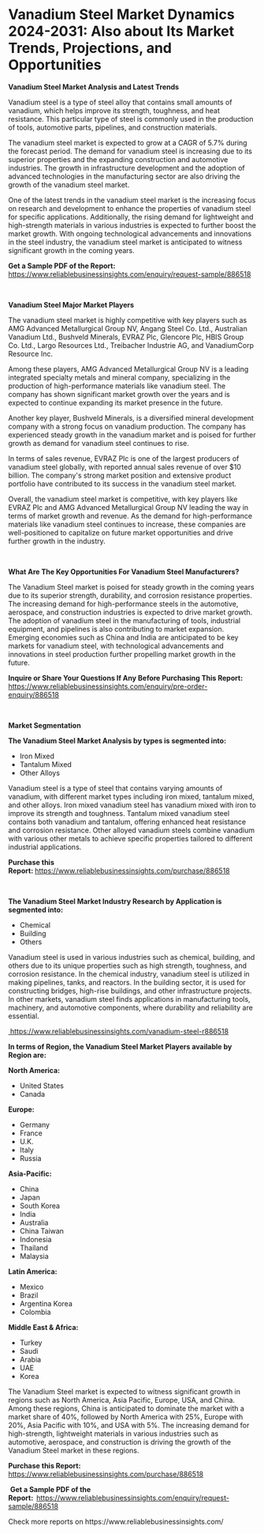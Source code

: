 <p><h1>Vanadium Steel Market Dynamics 2024-2031: Also about Its Market Trends, Projections, and Opportunities</h1></p><p><strong>Vanadium Steel Market Analysis and Latest Trends</strong></p>
<p><p>Vanadium steel is a type of steel alloy that contains small amounts of vanadium, which helps improve its strength, toughness, and heat resistance. This particular type of steel is commonly used in the production of tools, automotive parts, pipelines, and construction materials.</p><p>The vanadium steel market is expected to grow at a CAGR of 5.7% during the forecast period. The demand for vanadium steel is increasing due to its superior properties and the expanding construction and automotive industries. The growth in infrastructure development and the adoption of advanced technologies in the manufacturing sector are also driving the growth of the vanadium steel market.</p><p>One of the latest trends in the vanadium steel market is the increasing focus on research and development to enhance the properties of vanadium steel for specific applications. Additionally, the rising demand for lightweight and high-strength materials in various industries is expected to further boost the market growth. With ongoing technological advancements and innovations in the steel industry, the vanadium steel market is anticipated to witness significant growth in the coming years.</p></p>
<p><strong>Get a Sample PDF of the Report:&nbsp;</strong> <a href="https://www.reliablebusinessinsights.com/enquiry/request-sample/886518">https://www.reliablebusinessinsights.com/enquiry/request-sample/886518</a></p>
<p>&nbsp;</p>
<p><strong>Vanadium Steel Major Market Players</strong></p>
<p><p>The vanadium steel market is highly competitive with key players such as AMG Advanced Metallurgical Group NV, Angang Steel Co. Ltd., Australian Vanadium Ltd., Bushveld Minerals, EVRAZ Plc, Glencore Plc, HBIS Group Co. Ltd., Largo Resources Ltd., Treibacher Industrie AG, and VanadiumCorp Resource Inc. </p><p>Among these players, AMG Advanced Metallurgical Group NV is a leading integrated specialty metals and mineral company, specializing in the production of high-performance materials like vanadium steel. The company has shown significant market growth over the years and is expected to continue expanding its market presence in the future.</p><p>Another key player, Bushveld Minerals, is a diversified mineral development company with a strong focus on vanadium production. The company has experienced steady growth in the vanadium market and is poised for further growth as demand for vanadium steel continues to rise.</p><p>In terms of sales revenue, EVRAZ Plc is one of the largest producers of vanadium steel globally, with reported annual sales revenue of over $10 billion. The company's strong market position and extensive product portfolio have contributed to its success in the vanadium steel market.</p><p>Overall, the vanadium steel market is competitive, with key players like EVRAZ Plc and AMG Advanced Metallurgical Group NV leading the way in terms of market growth and revenue. As the demand for high-performance materials like vanadium steel continues to increase, these companies are well-positioned to capitalize on future market opportunities and drive further growth in the industry.</p></p>
<p>&nbsp;</p>
<p><strong>What Are The Key Opportunities For Vanadium Steel Manufacturers?</strong></p>
<p><p>The Vanadium Steel market is poised for steady growth in the coming years due to its superior strength, durability, and corrosion resistance properties. The increasing demand for high-performance steels in the automotive, aerospace, and construction industries is expected to drive market growth. The adoption of vanadium steel in the manufacturing of tools, industrial equipment, and pipelines is also contributing to market expansion. Emerging economies such as China and India are anticipated to be key markets for vanadium steel, with technological advancements and innovations in steel production further propelling market growth in the future.</p></p>
<p><strong>Inquire or Share Your Questions If Any Before Purchasing This Report:</strong> <a href="https://www.reliablebusinessinsights.com/enquiry/pre-order-enquiry/886518">https://www.reliablebusinessinsights.com/enquiry/pre-order-enquiry/886518</a></p>
<p>&nbsp;</p>
<p><strong>Market Segmentation</strong></p>
<p><strong>The Vanadium Steel Market Analysis by types is segmented into:</strong></p>
<p><ul><li>Iron Mixed</li><li>Tantalum Mixed</li><li>Other Alloys</li></ul></p>
<p><p>Vanadium steel is a type of steel that contains varying amounts of vanadium, with different market types including iron mixed, tantalum mixed, and other alloys. Iron mixed vanadium steel has vanadium mixed with iron to improve its strength and toughness. Tantalum mixed vanadium steel contains both vanadium and tantalum, offering enhanced heat resistance and corrosion resistance. Other alloyed vanadium steels combine vanadium with various other metals to achieve specific properties tailored to different industrial applications.</p></p>
<p><strong>Purchase this Report:&nbsp;</strong><a href="https://www.reliablebusinessinsights.com/purchase/886518">https://www.reliablebusinessinsights.com/purchase/886518</a></p>
<p>&nbsp;</p>
<p><strong>The Vanadium Steel Market Industry Research by Application is segmented into:</strong></p>
<p><ul><li>Chemical</li><li>Building</li><li>Others</li></ul></p>
<p><p>Vanadium steel is used in various industries such as chemical, building, and others due to its unique properties such as high strength, toughness, and corrosion resistance. In the chemical industry, vanadium steel is utilized in making pipelines, tanks, and reactors. In the building sector, it is used for constructing bridges, high-rise buildings, and other infrastructure projects. In other markets, vanadium steel finds applications in manufacturing tools, machinery, and automotive components, where durability and reliability are essential.</p></p>
<p><a href="https://www.reliablebusinessinsights.com/vanadium-steel-r886518">&nbsp;https://www.reliablebusinessinsights.com/vanadium-steel-r886518</a></p>
<p><strong>In terms of Region, the Vanadium Steel Market Players available by Region are:</strong></p>
<p>
    <p> <strong> North America: </strong>
        <ul>
            <li>United States</li>
            <li>Canada</li>
        </ul>
        </p> 
    <p> <strong> Europe: </strong>
        <ul>
            <li>Germany</li>
            <li>France</li>
            <li>U.K.</li>
            <li>Italy</li>
            <li>Russia</li>
        </ul>
        </p> 
    <p> <strong> Asia-Pacific: </strong>
        <ul>
            <li>China</li>
            <li>Japan</li>
            <li>South Korea</li>
            <li>India</li>
            <li>Australia</li>
            <li>China Taiwan</li>
            <li>Indonesia</li>
            <li>Thailand</li>
            <li>Malaysia</li>
        </ul>
        </p> 
    <p> <strong> Latin America: </strong>
        <ul>
            <li>Mexico</li>
            <li>Brazil</li>
            <li>Argentina Korea</li>
            <li>Colombia</li>
        </ul>
        </p> 
    <p> <strong> Middle East & Africa: </strong>
        <ul>
            <li>Turkey</li>
            <li>Saudi</li>
            <li>Arabia</li>
            <li>UAE</li>
            <li>Korea</li>
        </ul>
    </p>
    </p>
<p><p>The Vanadium Steel market is expected to witness significant growth in regions such as North America, Asia Pacific, Europe, USA, and China. Among these regions, China is anticipated to dominate the market with a market share of 40%, followed by North America with 25%, Europe with 20%, Asia Pacific with 10%, and USA with 5%. The increasing demand for high-strength, lightweight materials in various industries such as automotive, aerospace, and construction is driving the growth of the Vanadium Steel market in these regions.</p></p>
<p><strong>Purchase this Report: </strong><a href="https://www.reliablebusinessinsights.com/purchase/886518">https://www.reliablebusinessinsights.com/purchase/886518</a></p>
<p>&nbsp;<strong>Get a Sample PDF of the Report:&nbsp;&nbsp;</strong><a href="https://www.reliablebusinessinsights.com/enquiry/request-sample/886518">https://www.reliablebusinessinsights.com/enquiry/request-sample/886518</a></p>
<p><strong></strong></p>
<p>Check more reports on https://www.reliablebusinessinsights.com/</p>